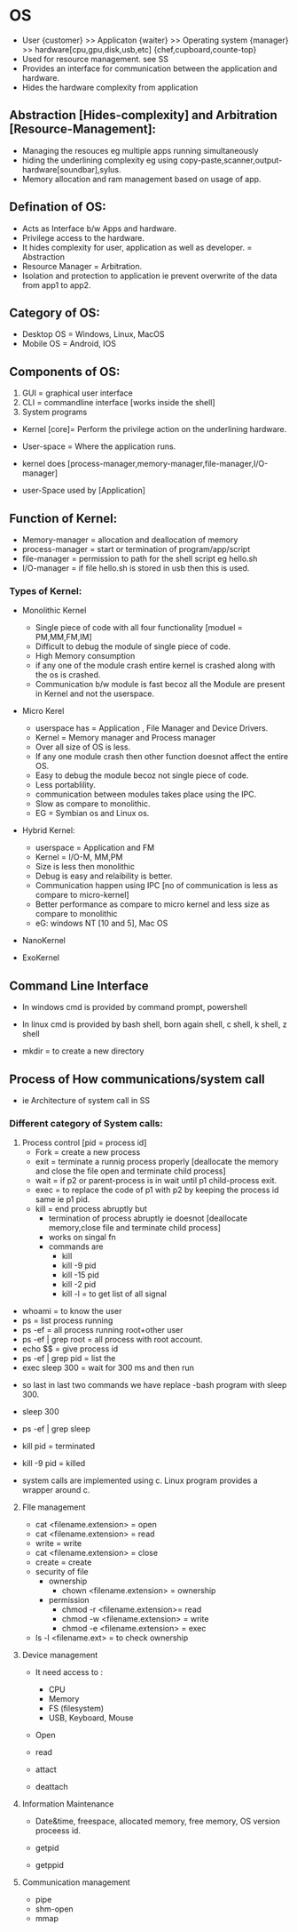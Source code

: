 # OS
- User {customer} >> Applicaton {waiter} >> Operating system {manager} >> hardware[cpu,gpu,disk,usb,etc] {chef,cupboard,counte-top}
- Used for resource management. see SS
- Provides an interface for communication between the application and hardware.  
- Hides the hardware complexity from application

## Abstraction [Hides-complexity] and Arbitration [Resource-Management]:

- Managing the resouces eg multiple apps running simultaneously 
- hiding the underlining complexity eg using copy-paste,scanner,output-hardware[soundbar],sylus.
- Memory allocation and ram management based on usage of app.


## Defination of OS:
- Acts as Interface b/w Apps and hardware.
- Privilege access to the hardware.
- It hides complexity for user, application as well as developer. = Abstraction
- Resource Manager = Arbitration.
- Isolation and protection to application ie prevent overwrite of the data from app1 to app2.

## Category of OS:
- Desktop OS = Windows, Linux, MacOS
- Mobile OS = Android, IOS

## Components of OS:

1. GUI = graphical user interface
2. CLI = commandline interface [works inside the shell]
3. System programs


- Kernel [core]= Perform the privilege action on the underlining hardware.
- User-space = Where the application runs.

- kernel does [process-manager,memory-manager,file-manager,I/O-manager]
- user-Space used by [Application]

## Function of Kernel:

- Memory-manager = allocation and deallocation of memory
- process-manager = start or termination of program/app/script
- file-manager = permission to path for the shell script eg hello.sh
- I/O-manager = if file hello.sh is stored in usb then this is used.

### Types of Kernel:

- Monolithic Kernel 
    - Single piece of code with all four functionality [moduel = PM,MM,FM,IM]
    - Difficult to debug the module of single piece of code.
    - High Memory consumption
    - if any one of the module crash entire kernel is crashed along with the os is crashed.
    - Communication b/w module is fast becoz all the Module are present in Kernel and not the userspace.

- Micro Kerel
    - userspace has = Application , File Manager and Device Drivers.
    - Kernel = Memory manager and Process manager
    - Over all size of OS is less.
    - If any one module crash then other function doesnot affect the entire OS.
    - Easy to debug the module becoz not single piece of code.
    - Less portablility.
    - communication between modules takes place using the IPC.
    - Slow as compare to monolithic.
    - EG = Symbian os and Linux os.

- Hybrid Kernel:
    - userspace = Application and FM
    - Kernel = I/O-M, MM,PM
     - Size is less then monolithic
     - Debug is easy and relaibility is better.
     - Communication happen using IPC [no of communication is less as compare to micro-kernel]
     - Better performance as compare to micro kernel and less size as compare to monolithic
     - eG:   windows NT [10 and 5], Mac OS

- NanoKernel
- ExoKernel

## Command Line Interface
- In windows cmd is provided by command prompt, powershell
- In linux cmd is provided by bash shell, born again shell, c shell, k shell, z shell


- mkdir <name>= to create a new directory


## Process of How communications/system call 
- ie Architecture of system call in SS

### Different category of System calls:

1. Process control [pid = process id]
    - Fork = create a new process
    - exit = terminate a runnig process properly [deallocate the memory and close the file open and terminate child process]
    - wait = if p2 or parent-process is in wait until p1 child-process exit.
    - exec = to replace the code of p1 with p2 by keeping the process id same ie p1 pid.
    - kill = end process abruptly but 
        - termination of process abruptly ie doesnot [deallocate memory,close file and terminate child process]
        - works on singal fn
        - commands are
            - kill
            - kill -9 pid
            - kill -15 pid
            - kill -2 pid
            - kill -l = to get list of all signal 


- whoami = to know the user
- ps = list process running
- ps -ef = all process running root+other user
- ps -ef | grep root = all process with root account.
- echo $$ = give process id 
- ps -ef | grep pid = list the
- exec sleep 300 = wait for 300 ms and then run
* so last in last two commands we have replace -bash program with sleep 300.

- sleep 300
- ps -ef | grep sleep
- kill pid = terminated
- kill -9 pid = killed

- system calls are implemented using c. Linux program provides a wrapper around c.

2. FIle management
    - cat <filename.extension> = open
    - cat <filename.extension> = read
    - write = write
    - cat <filename.extension> = close
    - create = create
    - security of file
        - ownership
            - chown <username> <filename.extension> = ownership
        - permission 
            - chmod -r <filename.extension>= read
            - chmod -w <filename.extension> = write
            - chmod -e <filename.extension> = exec
    - ls -l <filename.ext> = to check ownership

3. Device management
    - It need access to :
        - CPU
        - Memory
        - FS (filesystem)
        - USB, Keyboard, Mouse
    
    - Open
    - read
    - attact
    - deattach
    
4. Information Maintenance
    - Date&time, freespace, allocated memory, free memory, OS version
        proceess id.
    
    - getpid
    - getppid

5. Communication management
    - pipe
    - shm-open
    - mmap


